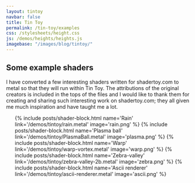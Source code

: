 ```yaml
---
layout: tintoy
navbar: false
title: Tin Toy
permalink: /tin-toy/examples
css: /stylesheets/height.css
js: /demos/heights/heights.js
imagebase: "/images/blog/tintoy/"
---
```



## Some example shaders
I have converted a few interesting shaders written for shadertoy.com to metal so that they will run within Tin Toy. The attributions of the original creators is included in the tops of the files and I would like to thank them for creating and sharing such interesting work on shadertoy.com; they all given me much inspiration and have taught me a lot.


<ul class="shader-block">

{% include posts/shader-block.html name='Rain' link='/demos/tintoy/rain.metal' image='rain.png' %}
{% include posts/shader-block.html name='Plasma ball' link='/demos/tintoy/PlasmaBall.metal' image='plasma.png' %}
{% include posts/shader-block.html name='Warp' link='/demos/tintoy/warp-vortex.metal' image='warp.png' %}
{% include posts/shader-block.html name='Zebra-valley' link='/demos/tintoy/zebra-valley-2b.metal' image='zebra.png' %}
{% include posts/shader-block.html name='Ascii renderer' link='/demos/tintoy/ascii-renderer.metal' image='ascii.png' %}


</ul>